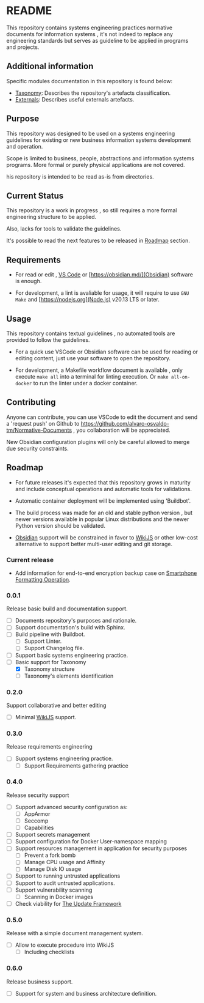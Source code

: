 # README

This repository contains systems engineering practices normative documents for information systems , it's not indeed to replace any engineering standards but serves as guideline to be applied in programs and projects.

## Additional information

Specific modules documentation in this repository is found below:

-   [Taxonomy](Taxonomy/README.md): Describes the repository's artefacts classification.
-   [Externals](Externals/Externals.md): Describes useful externals artefacts.

## Purpose

This repository was designed to be used on a systems engineering guidelines for existing or new business information systems development and operation.

Scope is limited to business, people, abstractions and information systems programs. More formal or purely physical applications are not covered.

his repository is intended to be read as-is from directories.

## Current Status

This repository is a work in progress , so still requires a more formal engineering structure to be applied.

Also, lacks for tools to validate the guidelines.

It's possible to read the next features to be released in [Roadmap](#roadmap) section.

## Requirements

-   For read or edit , [VS Code](https://code.visualstudio.com/) or [https://obsidian.md/](Obsidian) software is enough.

-   For development, a lint is avaliable for usage, it will require to use `GNU Make` and [https://nodejs.org](Node.js) v20.13 LTS or later.

## Usage

This repository contains textual guidelines , no automated tools are provided to follow the guidelines.

-   For a quick use VSCode or Obsidian software can be used for reading or editing content, just use your software to open the repository.

-   For development, a Makefile workflow document is available , only execute `make all` into a terminal for linting execution. Or `make all-on-docker` to run the linter under a docker container.

## Contributing

Anyone can contribute, you can use VSCode to edit the document and send a 'request push' on Github to <https://github.com/alvaro-osvaldo-tm/Normative-Documents> , you collaboration will be appreciated.

New Obsidian configuration plugins will only be careful allowed to merge due security constraints.

## Roadmap

-   For future releases it's expected that this repository grows in maturity and include conceptual operations and automatic tools for validations.

-   Automatic container deployment will be implemented using 'Buildbot'.

-   The build process was made for an old and stable python version , but newer versions available in popular Linux distributions and the newer Python version should be validated.

-   [Obsidian](Tools/Management/Knowledge%20Management/Information%20Capture/Obsidian.md) support will be constrained in favor to [WikiJS](Tools/Management/Knowledge%20Management/Information%20Capture/WikiJS.md) or other low-cost alternative to support better multi-user editing and git storage.

### Current release

-   Add information for end-to-end encryption backup case on [Smartphone Formatting Operation](Operations/Infraestructure/Physical/Mobile/Smartphone/Smartphone%20Formatting%20Operation.md).

### 0.0.1

Release basic build and documentation support.

-   [ ] Documents repository's purposes and rationale.
-   [ ] Support documentation's build with Sphinx.
-   [ ] Build pipeline with Buildbot.
    -   [ ] Support Linter.
    -   [ ] Support Changelog file.
-   [ ] Support basic systems engineering practice.
-   [ ] Basic support for Taxonomy
    -   [x] Taxonomy structure
    -   [ ] Taxonomy's elements identification

### 0.2.0

Support collaborative and better editing

-   [ ] Minimal [WikiJS](Tools/Management/Knowledge%20Management/Information%20Capture/WikiJS.md) support.

### 0.3.0

Release requirements engineering

-   [ ] Support systems engineering practice.
    -   [ ] Support Requirements gathering practice

### 0.4.0

Release security support

-   [ ] Support advanced security configuration as:
    -   [ ] AppArmor
    -   [ ] Seccomp
    -   [ ] Capabilities
-   [ ] Support secrets management
-   [ ] Support configuration for Docker User-namespace mapping
-   [ ] Support resources management in application for security purposes
    -   [ ] Prevent a fork bomb
    -   [ ] Manage CPU usage and Affinity
    -   [ ] Manage Disk IO usage
-   [ ] Support to running untrusted applications
-   [ ] Support to audit untrusted applications.
-   [ ] Support vulnerability scanning
    -   [ ] Scanning in Docker images
-   [ ] Check viability for [The Update Framework](https://theupdateframework.io/)

### 0.5.0

Release with a simple document management system.

-   [ ] Allow to execute procedure into WikiJS
    -   [ ] Including checklists

### 0.6.0

Release business support.

-   [ ] Support for system and business architecture definition.
